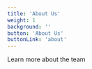 ```yaml
---
title: 'About Us'
weight: 1
background: ''
button: 'About Us'
buttonLink: 'about'
---
```


Learn more about the team